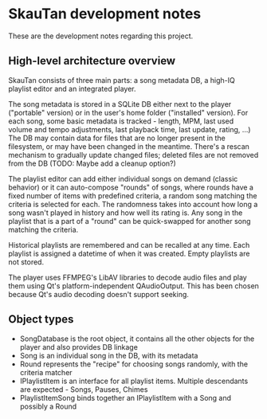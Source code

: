 # SkauTan development notes
These are the development notes regarding this project.

## High-level architecture overview
SkauTan consists of three main parts: a song metadata DB, a high-IQ playlist editor and an integrated player.

The song metadata is stored in a SQLite DB either next to the player ("portable" version) or in the user's home folder
("installed" version). For each song, some basic metadata is tracked - length, MPM, last used volume and tempo
adjustments, last playback time, last update, rating, ...) The DB may contain data for files that are no longer present
in the filesystem, or may have been changed in the meantime. There's a rescan mechanism to gradually update changed
files; deleted files are not removed from the DB (TODO: Maybe add a cleanup option?)

The playlist editor can add either individual songs on demand (classic behavior) or it can auto-compose "rounds" of
songs, where rounds have a fixed number of items with predefined criteria, a random song matching the criteria is
selected for each. The randomness takes into account how long a song wasn't played in history and how well its rating
is. Any song in the playlist that is a part of a "round" can be quick-swapped for another song matching the criteria.

Historical playlists are remembered and can be recalled at any time. Each playlist is assigned a datetime of when it
was created. Empty playlists are not stored.

The player uses FFMPEG's LibAV libraries to decode audio files and play them using Qt's platform-independent
QAudioOutput. This has been chosen because Qt's audio decoding doesn't support seeking.

## Object types
 - SongDatabase is the root object, it contains all the other objects for the player and also provides DB linkage
 - Song is an individual song in the DB, with its metadata
 - Round represents the "recipe" for choosing songs randomly, with the criteria matcher
 - IPlaylistItem is an interface for all playlist items. Multiple descendants are expected - Songs, Pauses, Chimes
 - PlaylistItemSong binds together an IPlaylistItem with a Song and possibly a Round
